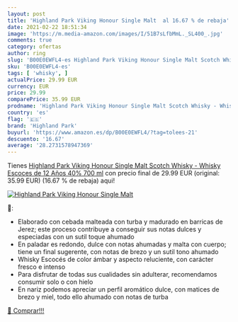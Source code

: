 ```yaml
---
layout: post
title: 'Highland Park Viking Honour Single Malt  al 16.67 % de rebaja'
date: 2021-02-22 18:51:34
image: 'https://m.media-amazon.com/images/I/51B7sLfbMmL._SL400_.jpg'
comments: true
category: ofertas
author: ring
slug: 'B00E0EWFL4-es Highland Park Viking Honour Single Malt Scotch Whisky -...'
sku: 'B00E0EWFL4-es'
tags: [ 'whisky', ]
actualPrice: 29.99 EUR
currency: EUR
price: 29.99
comparePrice: 35.99 EUR
prodname: 'Highland Park Viking Honour Single Malt Scotch Whisky - Whisky Escoces de 12 Años  40%  700 ml'
country: 'es'
flag: '🇪🇸'
brand: 'Highland Park'
buyurl: 'https://www.amazon.es/dp/B00E0EWFL4/?tag=tolees-21'
descuento: '16.67'
average: '28.2731578947369'
---
```


Tienes [Highland Park Viking Honour Single Malt Scotch Whisky - Whisky Escoces de 12 Años  40%  700 ml](https://www.amazon.es/dp/B00E0EWFL4/?tag=tolees-21) con precio final de  29.99 EUR (original: 35.99 EUR) (16.67 %  de rebaja) aqui!

[![Highland Park Viking Honour Single Malt ](https://m.media-amazon.com/images/I/51B7sLfbMmL._SL400_.jpg)](https://www.amazon.es/dp/B00E0EWFL4/?tag=tolees-21)

🔎:

- Elaborado con cebada malteada con turba y madurado en barricas de Jerez; este proceso contribuye a conseguir sus notas dulces y especiadas con un sutil toque ahumado
- En paladar es redondo, dulce con notas ahumadas y malta con cuerpo; tiene un final sugerente, con notas de brezo y un sutil tono ahumado
- Whisky Escocés de color ámbar y aspecto reluciente, con carácter fresco e intenso
- Para disfrutar de todas sus cualidades sin adulterar, recomendamos consumir solo o con hielo
- En nariz podemos apreciar un perfil aromático dulce, con matices de brezo y miel, todo ello ahumado con notas de turba

[🛒 Comprar!!!](https://www.amazon.es/dp/B00E0EWFL4/?tag=tolees-21)
